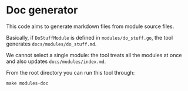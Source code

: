 # Doc generator

This code aims to generate markdown files from module source files.

Basically, if `DoStuffModule` is defined in `modules/do_stuff.go`, the tool generates `docs/modules/do_stuff.md`.

We cannot select a single module: the tool treats all the modules at once and also updates `docs/modules/index.md`.

From the root directory you can run this tool through:

```shell
make modules-doc
```
